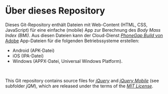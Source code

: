 # Über dieses Repository #

Dieses Git-Repository enthält Dateien mit Web-Content (HTML, CSS, JavaScript) für
eine einfache (mobile) App zur Berechnung des *Body Mass Index (BMI)*. 
Aus diesen Dateien kann der Cloud-Dienst [*PhoneGap Build* von Adobe](https://build.phonegap.com)
App-Dateien für die folgenden Betriebssysteme erstellen:
* Android (APK-Datei)
* iOS (IPA-Datei)
* Windows (APPX-Datei, Universal Windows Platform).

<br>

This Git repository contains source files for [*jQuery*](http://jquery.com/) and [*jQuery Mobile*](https://jquerymobile.com/) (see subfolder *jQM*), which are released under the terms of the [*MIT License*](https://jquery.org/license/).
